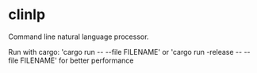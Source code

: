 # clinlp
Command line natural language processor.

Run with cargo: 'cargo run -- --file FILENAME' or 
'cargo run -release -- --file FILENAME' for better performance
